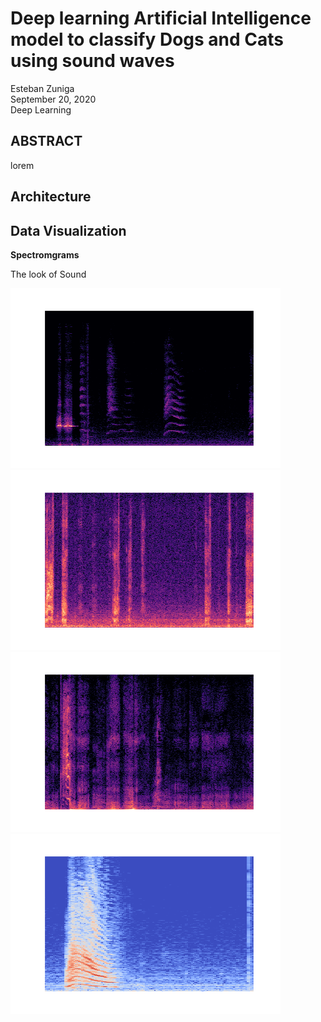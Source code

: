 # Deep learning Artificial Intelligence model to classify Dogs and Cats using sound waves

Esteban Zuniga <br>
September 20, 2020 <br>
Deep Learning

## ABSTRACT

lorem

## Architecture



## Data Visualization

**Spectromgrams**

The look of Sound <br>

![Main Page!](/cat-train/cat_116.png) <br>
![Main Page!](/cat-train/cat_25.png) <br>
![Main Page!](/cat-train/cat_7.png) <br>
![Main Page!](/cat-train/cat_119.png) <br>


